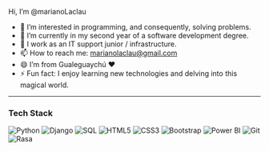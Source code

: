Hi, I’m @marianoLaclau
- 👀 I’m interested in programming, and consequently, solving problems.
- 🌱 I’m currently in my second year of a software development degree.
- 💞️ I work as an IT support junior / infrastructure.
- 📫 How to reach me: marianolaclau@gmail.com
- 😄 I’m from Gualeguaychú ❤️
- ⚡ Fun fact: I enjoy learning new technologies and delving into this magical world.

___

### Tech Stack

![Python](https://img.shields.io/badge/Python-3776AB?style=for-the-badge&logo=python&logoColor=white)
![Django](https://img.shields.io/badge/Django-092E20?style=for-the-badge&logo=django&logoColor=white)
![SQL](https://img.shields.io/badge/SQL-4479A1?style=for-the-badge&logo=postgresql&logoColor=white)
![HTML5](https://img.shields.io/badge/HTML5-E34F26?style=for-the-badge&logo=html5&logoColor=white)
![CSS3](https://img.shields.io/badge/CSS3-1572B6?style=for-the-badge&logo=css3&logoColor=white)
![Bootstrap](https://img.shields.io/badge/Bootstrap-563D7C?style=for-the-badge&logo=bootstrap&logoColor=white)
![Power BI](https://img.shields.io/badge/Power%20BI-F2C811?style=for-the-badge&logo=power-bi&logoColor=white)
![Git](https://img.shields.io/badge/Git-F05032?style=for-the-badge&logo=git&logoColor=white)
![Rasa](https://img.shields.io/badge/Rasa-5A67D8?style=for-the-badge&logo=rasa&logoColor=white)





<!---
marianoLaclau/marianoLaclau is a ✨ special ✨ repository because its `README.md` (this file) appears on your GitHub profile.
You can click the Preview link to take a look at your changes.
--->
